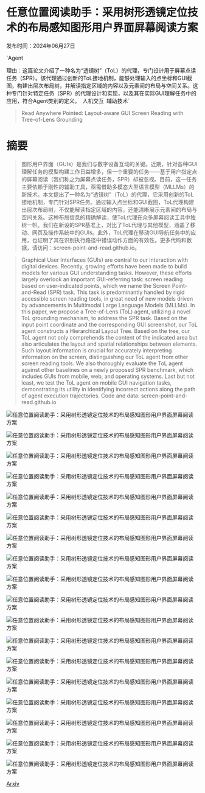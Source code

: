 # 任意位置阅读助手：采用树形透镜定位技术的布局感知图形用户界面屏幕阅读方案

发布时间：2024年06月27日

`Agent

理由：这篇论文介绍了一种名为“透镜树”（ToL）的代理，专门设计用于屏幕点读任务（SPR）。该代理通过创新的ToL接地机制，能够处理输入的点坐标和GUI截图，构建出层次布局树，并解读指定区域的内容以及元素间的布局与空间关系。这种专门针对特定任务（SPR）的代理设计和实现，以及其在实际GUI理解任务中的应用，符合Agent类别的定义。` `人机交互` `辅助技术`

> Read Anywhere Pointed: Layout-aware GUI Screen Reading with Tree-of-Lens Grounding

# 摘要

> 图形用户界面（GUIs）是我们与数字设备互动的关键。近期，针对各种GUI理解任务的模型构建工作日益增多，但一个重要的任务——基于用户指定点的屏幕阅读（我们称之为屏幕点读任务，SPR）却被忽视。目前，这一任务主要依赖于刚性的辅助工具，亟需借助多模态大型语言模型（MLLMs）的新技术。本文提出了一种名为“透镜树”（ToL）的代理，它采用创新的ToL接地机制，专门针对SPR任务。通过输入点坐标和GUI截图，ToL代理构建出层次布局树，不仅能解读指定区域的内容，还能清晰展示元素间的布局与空间关系。这种布局信息的精确解读，使ToL代理在众多屏幕阅读工具中独树一帜。我们在新设的SPR基准上，对比了ToL代理与其他模型，涵盖了移动、网页及操作系统中的GUIs。此外，ToL代理在移动GUI导航任务中的应用，也证明了其在识别执行路径中错误动作方面的有效性。更多代码和数据，请访问：screen-point-and-read.github.io。

> Graphical User Interfaces (GUIs) are central to our interaction with digital devices. Recently, growing efforts have been made to build models for various GUI understanding tasks. However, these efforts largely overlook an important GUI-referring task: screen reading based on user-indicated points, which we name the Screen Point-and-Read (SPR) task. This task is predominantly handled by rigid accessible screen reading tools, in great need of new models driven by advancements in Multimodal Large Language Models (MLLMs). In this paper, we propose a Tree-of-Lens (ToL) agent, utilizing a novel ToL grounding mechanism, to address the SPR task. Based on the input point coordinate and the corresponding GUI screenshot, our ToL agent constructs a Hierarchical Layout Tree. Based on the tree, our ToL agent not only comprehends the content of the indicated area but also articulates the layout and spatial relationships between elements. Such layout information is crucial for accurately interpreting information on the screen, distinguishing our ToL agent from other screen reading tools. We also thoroughly evaluate the ToL agent against other baselines on a newly proposed SPR benchmark, which includes GUIs from mobile, web, and operating systems. Last but not least, we test the ToL agent on mobile GUI navigation tasks, demonstrating its utility in identifying incorrect actions along the path of agent execution trajectories. Code and data: screen-point-and-read.github.io

![任意位置阅读助手：采用树形透镜定位技术的布局感知图形用户界面屏幕阅读方案](../../../paper_images/2406.19263/x1.png)

![任意位置阅读助手：采用树形透镜定位技术的布局感知图形用户界面屏幕阅读方案](../../../paper_images/2406.19263/x2.png)

![任意位置阅读助手：采用树形透镜定位技术的布局感知图形用户界面屏幕阅读方案](../../../paper_images/2406.19263/x3.png)

![任意位置阅读助手：采用树形透镜定位技术的布局感知图形用户界面屏幕阅读方案](../../../paper_images/2406.19263/scatter.png)

![任意位置阅读助手：采用树形透镜定位技术的布局感知图形用户界面屏幕阅读方案](../../../paper_images/2406.19263/area_ratio.png)

![任意位置阅读助手：采用树形透镜定位技术的布局感知图形用户界面屏幕阅读方案](../../../paper_images/2406.19263/x4.png)

![任意位置阅读助手：采用树形透镜定位技术的布局感知图形用户界面屏幕阅读方案](../../../paper_images/2406.19263/x5.png)

![任意位置阅读助手：采用树形透镜定位技术的布局感知图形用户界面屏幕阅读方案](../../../paper_images/2406.19263/x6.png)

![任意位置阅读助手：采用树形透镜定位技术的布局感知图形用户界面屏幕阅读方案](../../../paper_images/2406.19263/x7.png)

![任意位置阅读助手：采用树形透镜定位技术的布局感知图形用户界面屏幕阅读方案](../../../paper_images/2406.19263/x8.png)

![任意位置阅读助手：采用树形透镜定位技术的布局感知图形用户界面屏幕阅读方案](../../../paper_images/2406.19263/x9.png)

![任意位置阅读助手：采用树形透镜定位技术的布局感知图形用户界面屏幕阅读方案](../../../paper_images/2406.19263/x10.png)

![任意位置阅读助手：采用树形透镜定位技术的布局感知图形用户界面屏幕阅读方案](../../../paper_images/2406.19263/x11.png)

![任意位置阅读助手：采用树形透镜定位技术的布局感知图形用户界面屏幕阅读方案](../../../paper_images/2406.19263/x12.png)

![任意位置阅读助手：采用树形透镜定位技术的布局感知图形用户界面屏幕阅读方案](../../../paper_images/2406.19263/x13.png)

![任意位置阅读助手：采用树形透镜定位技术的布局感知图形用户界面屏幕阅读方案](../../../paper_images/2406.19263/x14.png)

![任意位置阅读助手：采用树形透镜定位技术的布局感知图形用户界面屏幕阅读方案](../../../paper_images/2406.19263/x15.png)

![任意位置阅读助手：采用树形透镜定位技术的布局感知图形用户界面屏幕阅读方案](../../../paper_images/2406.19263/append_survey.png)

[Arxiv](https://arxiv.org/abs/2406.19263)
